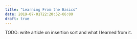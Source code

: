 ```yaml
---
title: "Learning From the Basics"
date: 2019-07-01T22:20:52-06:00
draft: true
---
```

TODO: write article on insertion sort and what I learned
from it.

